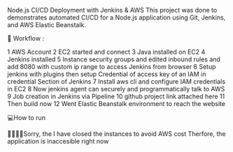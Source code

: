 Node.js CI/CD Deployment with Jenkins & AWS
This project was done to demonstrates automated CI/CD for a Node.js application using Git, Jenkins, and AWS Elastic Beanstalk.

🏢 Workflow :

1 AWS Account
2 EC2 started and connect
3 Java installed on EC2
4 Jenkins installed
5 Instance security groups and edited inbound rules and add 8080 with custom ip range to access Jenkins from browser
6 Setup jenkins with plugins then setup Credential of access key of an IAM in credential Section of Jenkins
7 Install aws cli and configure IAM credentials in EC2 
8 Now jenkins agent can securely and programmatically talk to AWS
9 Job creation in Jenkins via Pipeline
10 github project link attached here
11 Then build now
12 Went Elastic Beanstalk environment to reach the website

💻How to run

🙇‍♂️🙇‍♂️Sorry, the I have closed the instances to avoid AWS cost
Therfore, the application is inaccesible right now


